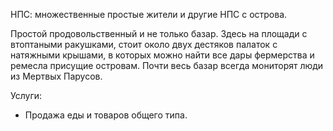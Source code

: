НПС: множественные простые жители и другие НПС с острова. 

Простой продовольственный и не только базар. Здесь на площади с втоптаными ракушками, стоит около двух дестяков палаток с натяжными крышами, в которых можно найти все дары фермерства и ремесла присущие островам. Почти весь базар всегда мониторят люди из Мертвых Парусов.

Услуги: 
* Продажа еды и товаров общего типа.
